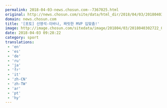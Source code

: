 ```yaml
---
permalink: 2018-04-03-news.chosun.com--7367025.html
original: http://news.chosun.com/site/data/html_dir/2018/04/03/2018040302803.html
domain: news.chosun.com
title: '[포토] 신영석-이바나, 짜릿한 MVP 입맞춤!'
image: http://image.chosun.com/sitedata/image/201804/03/2018040302722_0.jpg
date: 2018-04-03 09:28:22
category: sport
translations: 
 - 'en'
 - 'es'
 - 'de'
 - 'ru'
 - 'ja'
 - 'fr'
 - 'it'
 - 'zh-CN'
 - 'zh-TW'
 - 'ar'
 - 'pt'
 - 'hy'
---
```


